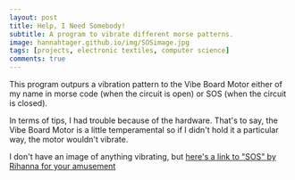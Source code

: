 ```yaml
---
layout: post
title: Help, I Need Somebody!
subtitle: A program to vibrate different morse patterns. 
image: hannahtager.github.io/img/SOSimage.jpg
tags: [projects, electronic textiles, computer science]
comments: true
---
```


This program outpurs a vibration pattern to the Vibe Board Motor either of my name in morse code
 (when the circuit is open) or SOS (when the circuit is closed).
 
 In terms of tips, I had trouble because of the hardware. That's to say, the Vibe Board Motor is a little temperamental so if I didn't hold it a particular way, the motor wouldn't vibrate. 
 
 
 I don't have an image of anything vibrating, but [here's a link to "SOS" by Rihanna for your amusement](https://www.youtube.com/watch?v=IXmF4GbA86E)
